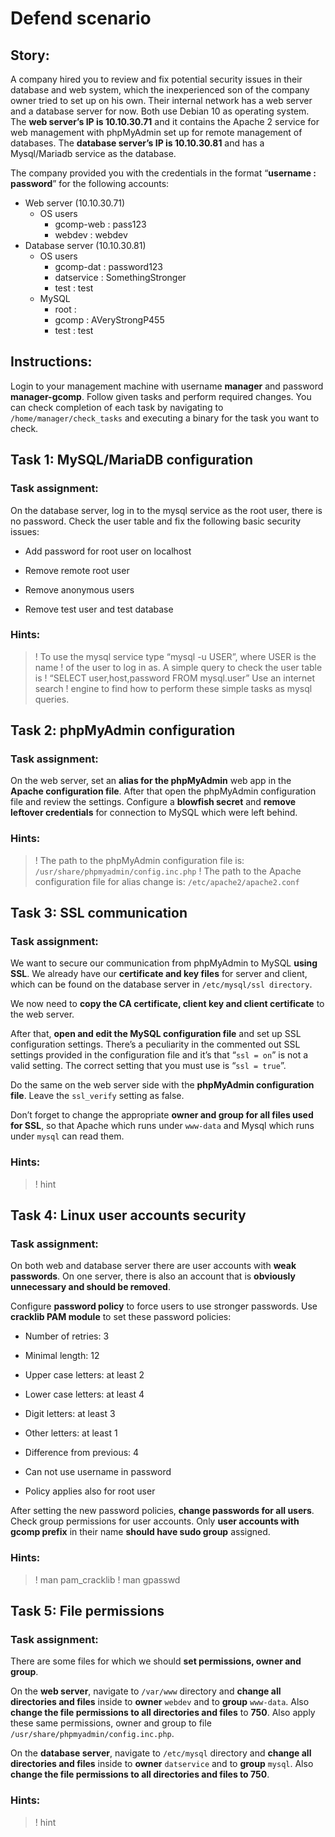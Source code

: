 ﻿# Defend scenario

## Story:

A company hired you to review and fix potential security issues in their database and web system, which the inexperienced son of the company owner tried to set up on his own. Their internal network has a web server and a database server for now. Both use Debian 10 as operating system. The **web server’s IP is 10.10.30.71** and it contains the Apache 2 service for web management with phpMyAdmin set up for remote management of databases. The **database server’s IP is 10.10.30.81** and has a Mysql/Mariadb service as the database. 

The company provided you with the credentials in the format “**username : password**” for the following accounts:

 -   Web server (10.10.30.71)
	 -   OS users
	     -   gcomp-web : pass123
	     -   webdev : webdev
 -   Database server (10.10.30.81)
     -   OS users
	     -   gcomp-dat : password123
	     -   datservice : SomethingStronger
	     -   test : test
     -   MySQL
	     -   root :
	     -   gcomp : AVeryStrongP455
	     -   test : test
    
## Instructions:

Login to your management machine with username **manager** and password **manager-gcomp**. Follow given tasks and perform required changes. You can check completion of each task by navigating to `/home/manager/check_tasks` and executing a binary for the task you want to check.

## Task 1: MySQL/MariaDB configuration

### Task assignment:

On the database server, log in to the mysql service as the root user, there is no password. Check the user table and fix the following basic security issues:

-   Add password for root user on localhost
    
-   Remove remote root user
    
-   Remove anonymous users
    
-   Remove test user and test database
    

### Hints:

>! To use the mysql service type “mysql -u USER”, where USER is the name
>! of the user to log in as. A simple query to check the user table is
>! “SELECT user,host,password FROM mysql.user” Use an internet search
>! engine to find how to perform these simple tasks as mysql queries.

## Task 2: phpMyAdmin configuration

### Task assignment:

On the web server, set an **alias for the phpMyAdmin** web app in the **Apache configuration file**. After that open the phpMyAdmin configuration file and review the settings. Configure a **blowfish secret** and **remove leftover credentials** for connection to MySQL which were left behind.

### Hints:

>! The path to the phpMyAdmin configuration file is: `/usr/share/phpmyadmin/config.inc.php` 
>! The path to the Apache configuration file for alias change is: `/etc/apache2/apache2.conf`

## Task 3: SSL communication

### Task assignment:

We want to secure our communication from phpMyAdmin to MySQL **using SSL**. We already have our **certificate and key files** for server and client, which can be found on the database server in `/etc/mysql/ssl directory`.

We now need to **copy the CA certificate, client key and client certificate** to the web server.

After that, **open and edit the MySQL configuration file** and set up SSL configuration settings. There’s a peculiarity in the commented out SSL settings provided in the configuration file and it’s that “`ssl = on`” is not a valid setting. The correct setting that you must use is “`ssl = true`”.

Do the same on the web server side with the **phpMyAdmin configuration file**. Leave the `ssl_verify` setting as false.

Don’t forget to change the appropriate **owner and group for all files used for SSL**, so that Apache which runs under `www-data` and Mysql which runs under `mysql` can read them.

### Hints:
  >! hint

## Task 4: Linux user accounts security

### Task assignment:

On both web and database server there are user accounts with **weak passwords**. On one server, there is also an account that is **obviously unnecessary and should be removed**. 

Configure **password policy** to force users to use stronger passwords. Use **cracklib PAM module** to set these password policies:

-   Number of retries: 3
    
-   Minimal length:  12

-   Upper case letters:  at least 2
    
-   Lower case letters:  at least 4
    
-   Digit letters:  at least 3
    
-   Other letters:  at least 1
    
-   Difference from previous:  4
    
-   Can not use username in password
    
-   Policy applies also for root user

After setting the new password policies, **change passwords for all users**. Check group permissions for user accounts. Only **user accounts with gcomp prefix** in their name **should have sudo group** assigned.

### Hints:

>! man pam_cracklib 
>! man gpasswd

## Task 5: File permissions

### Task assignment:

There are some files for which we should **set permissions, owner and group**.

On the **web server**, navigate to `/var/www` directory and **change all directories and files** inside to **owner** `webdev` and to **group** `www-data`. Also **change the file permissions to all directories and files** to **750**. Also apply these same permissions, owner and group to file `/usr/share/phpmyadmin/config.inc.php`.

On the **database server**, navigate to `/etc/mysql` directory and **change all directories and files** inside to **owner** `datservice` and to **group** `mysql`. Also **change the file permissions to all directories and files to 750**.

### Hints:
>! hint